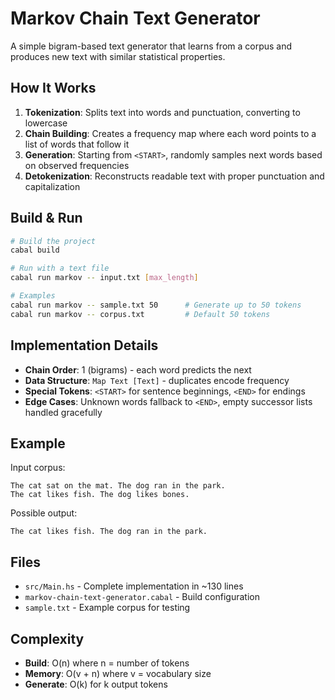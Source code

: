 # Markov Chain Text Generator

A simple bigram-based text generator that learns from a corpus and produces new text with similar statistical properties.

## How It Works

1. **Tokenization**: Splits text into words and punctuation, converting to lowercase
2. **Chain Building**: Creates a frequency map where each word points to a list of words that follow it
3. **Generation**: Starting from `<START>`, randomly samples next words based on observed frequencies
4. **Detokenization**: Reconstructs readable text with proper punctuation and capitalization

## Build & Run

```bash
# Build the project
cabal build

# Run with a text file
cabal run markov -- input.txt [max_length]

# Examples
cabal run markov -- sample.txt 50      # Generate up to 50 tokens
cabal run markov -- corpus.txt         # Default 50 tokens
```

## Implementation Details

- **Chain Order**: 1 (bigrams) - each word predicts the next
- **Data Structure**: `Map Text [Text]` - duplicates encode frequency
- **Special Tokens**: `<START>` for sentence beginnings, `<END>` for endings
- **Edge Cases**: Unknown words fallback to `<END>`, empty successor lists handled gracefully

## Example

Input corpus:
```
The cat sat on the mat. The dog ran in the park. 
The cat likes fish. The dog likes bones.
```

Possible output:
```
The cat likes fish. The dog ran in the park.
```

## Files

- `src/Main.hs` - Complete implementation in ~130 lines
- `markov-chain-text-generator.cabal` - Build configuration
- `sample.txt` - Example corpus for testing

## Complexity

- **Build**: O(n) where n = number of tokens
- **Memory**: O(v + n) where v = vocabulary size
- **Generate**: O(k) for k output tokens
